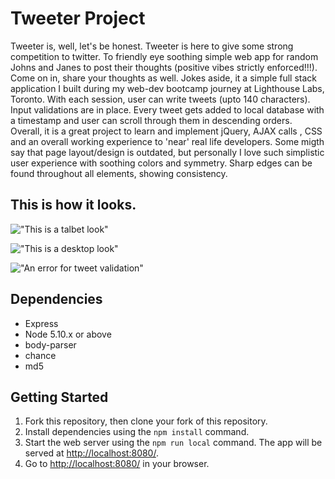 # Tweeter Project

Tweeter is, well, let's be honest. Tweeter is here to give some strong competition to twitter. To friendly eye soothing simple web app for random Johns and Janes to post their thoughts (positive vibes strictly enforced!!!). Come on in, share your thoughts as well. Jokes aside, it a simple full stack application I built during my web-dev bootcamp journey at Lighthouse Labs, Toronto. With each session, user can write tweets (upto 140 characters). Input validations are in place. Every tweet gets added to local database with a timestamp and user can scroll through them in descending orders. Overall, it is a great project to learn and implement jQuery, AJAX calls , CSS and an overall working experience to 'near' real life developers. Some migth say that page layout/design is outdated, but personally I love such simplistic user experience with soothing colors and symmetry. Sharp edges can be found throughout all elements, showing consistency.

## This is how it looks.

!["This is a talbet look"]()

!["This is a desktop look"]()

!["An error for tweet validation"]()

## Dependencies

- Express
- Node 5.10.x or above
- body-parser
- chance
- md5

## Getting Started

1. Fork this repository, then clone your fork of this repository.
2. Install dependencies using the `npm install` command.
3. Start the web server using the `npm run local` command. The app will be served at <http://localhost:8080/>.
4. Go to <http://localhost:8080/> in your browser.
